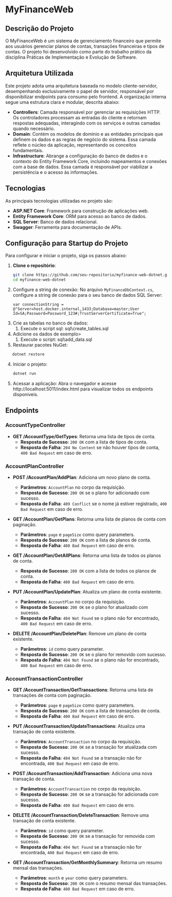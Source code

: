 # MyFinanceWeb

## Descrição do Projeto

O MyFinanceWeb é um sistema de gerenciamento financeiro que permite aos usuários gerenciar planos de contas, transações financeiras e tipos de contas. O projeto foi desenvolvido como parte do trabalho prático da disciplina Práticas de Implementação e Evolução de Software.

## Arquitetura Utilizada

Este projeto adota uma arquitetura baseada no modelo cliente-servidor, desempenhando exclusivamente o papel de servidor, responsável por disponibilizar endpoints para consumo pelo frontend. A organização interna segue uma estrutura clara e modular, descrita abaixo:

- **Controllers**: Camada responsável por gerenciar as requisições HTTP. Os controladores processam as entradas do cliente e retornam respostas adequadas, interagindo com os serviços e outras camadas quando necessário.
- **Domain**: Contém os modelos de domínio e as entidades principais que definem os dados e as regras de negócio do sistema. Essa camada reflete o núcleo da aplicação, representando os conceitos fundamentais.
- **Infrastructure**: Abrange a configuração do banco de dados e o contexto do Entity Framework Core, incluindo mapeamentos e conexões com a base de dados. Essa camada é responsável por viabilizar a persistência e o acesso às informações.

## Tecnologias

As principais tecnologias utilizadas no projeto são:

- **ASP.NET Core**: Framework para construção de aplicações web.
- **Entity Framework Core**: ORM para acesso ao banco de dados.
- **SQL Server**: Banco de dados relacional.
- **Swagger**: Ferramenta para documentação de APIs.

## Configuração para Startup do Projeto

Para configurar e iniciar o projeto, siga os passos abaixo:

1. **Clone o repositório**:
   ```sh
   git clone https://github.com/seu-repositorio/myfinance-web-dotnet.git
   cd myfinance-web-dotnet
   ```
2. Configure a string de conexão: No arquivo `MyFinanceDbContext.cs`, configure a string de conexão para o seu banco de dados SQL Server:
   ```
   var connectionString = @"Server=host.docker.internal,1433;Database=master;User Id=SA;Password=Password_123#;TrustServerCertificate=True";
   ```
3. Crie as tabelas no banco de dados:
   1. Execute o script sql: sql\create_tables.sql
4. Adicione os dados de exemplo>
   1. Execute o script: sql\add_data.sql
5. Restaurar pacotes NuGet:
```sh
   dotnet restore
```
4. Iniciar o projeto:
   ```sh
   dotnet run
   ```
5. Acessar a aplicação: Abra o navegador e acesse http://localhost:5011/index.html para visualizar todos os endpoints disponiveis.

## Endpoints

### AccountTypeController

- **GET /AccountType/GetTypes**: Retorna uma lista de tipos de conta.
  - **Resposta de Sucesso**: `200 OK` com a lista de tipos de conta.
  - **Resposta de Falha**: `204 No Content` se não houver tipos de conta, `400 Bad Request` em caso de erro.

### AccountPlanController

- **POST /AccountPlan/AddPlan**: Adiciona um novo plano de conta.
  - **Parâmetros**: `AccountPlan` no corpo da requisição.
  - **Resposta de Sucesso**: `200 OK` se o plano for adicionado com sucesso.
  - **Resposta de Falha**: `409 Conflict` se o nome já estiver registrado, `400 Bad Request` em caso de erro.

- **GET /AccountPlan/GetPlans**: Retorna uma lista de planos de conta com paginação.
  - **Parâmetros**: `page` e `pageSize` como query parameters.
  - **Resposta de Sucesso**: `200 OK` com a lista de planos de conta.
  - **Resposta de Falha**: `400 Bad Request` em caso de erro.

- **GET /AccountPlan/GetAllPlans**: Retorna uma lista de todos os planos de conta.
  - **Resposta de Sucesso**: `200 OK` com a lista de todos os planos de conta.
  - **Resposta de Falha**: `400 Bad Request` em caso de erro.

- **PUT /AccountPlan/UpdatePlan**: Atualiza um plano de conta existente.
  - **Parâmetros**: `AccountPlan` no corpo da requisição.
  - **Resposta de Sucesso**: `200 OK` se o plano for atualizado com sucesso.
  - **Resposta de Falha**: `404 Not Found` se o plano não for encontrado, `400 Bad Request` em caso de erro.

- **DELETE /AccountPlan/DeletePlan**: Remove um plano de conta existente.
  - **Parâmetros**: `id` como query parameter.
  - **Resposta de Sucesso**: `200 OK` se o plano for removido com sucesso.
  - **Resposta de Falha**: `404 Not Found` se o plano não for encontrado, `400 Bad Request` em caso de erro.

### AccountTransactionController

- **GET /AccountTransaction/GetTransactions**: Retorna uma lista de transações de conta com paginação.
  - **Parâmetros**: `page` e `pageSize` como query parameters.
  - **Resposta de Sucesso**: `200 OK` com a lista de transações de conta.
  - **Resposta de Falha**: `400 Bad Request` em caso de erro.

- **PUT /AccountTransaction/UpdateTransactions**: Atualiza uma transação de conta existente.
  - **Parâmetros**: `AccountTransaction` no corpo da requisição.
  - **Resposta de Sucesso**: `200 OK` se a transação for atualizada com sucesso.
  - **Resposta de Falha**: `404 Not Found` se a transação não for encontrada, `400 Bad Request` em caso de erro.

- **POST /AccountTransaction/AddTransaction**: Adiciona uma nova transação de conta.
  - **Parâmetros**: `AccountTransaction` no corpo da requisição.
  - **Resposta de Sucesso**: `200 OK` se a transação for adicionada com sucesso.
  - **Resposta de Falha**: `400 Bad Request` em caso de erro.

- **DELETE /AccountTransaction/DeleteTransaction**: Remove uma transação de conta existente.
  - **Parâmetros**: `id` como query parameter.
  - **Resposta de Sucesso**: `200 OK` se a transação for removida com sucesso.
  - **Resposta de Falha**: `404 Not Found` se a transação não for encontrada, `400 Bad Request` em caso de erro.

- **GET /AccountTransaction/GetMonthlySummary**: Retorna um resumo mensal das transações.
  - **Parâmetros**: `month` e `year` como query parameters.
  - **Resposta de Sucesso**: `200 OK` com o resumo mensal das transações.
  - **Resposta de Falha**: `400 Bad Request` em caso de erro.